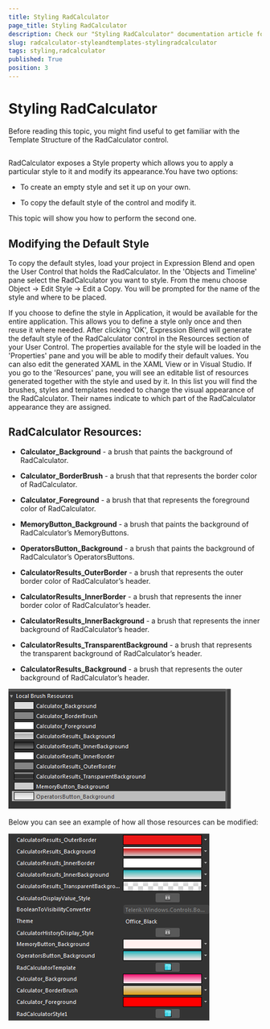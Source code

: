 ```yaml
---
title: Styling RadCalculator
page_title: Styling RadCalculator
description: Check our "Styling RadCalculator" documentation article for the RadCalculator WPF control.
slug: radcalculator-styleandtemplates-stylingradcalculator
tags: styling,radcalculator
published: True
position: 3
---
```


# Styling RadCalculator



Before reading this topic, you might find useful to get familiar with the Template Structure of the RadCalculator control.

## 

RadCalculator exposes a Style property which allows you to apply a particular style to it and modify its appearance.You have two options:

* To create an empty style and set it up on your own.

* To copy the default style of the control and modify it.

This topic will show you how to perform the second one.

## Modifying the Default Style

To copy the default styles, load your project in Expression Blend and open the User Control that holds the RadCalculator. In the 'Objects and Timeline' pane select the RadCalculator you want to style. From the menu choose Object -> Edit Style -> Edit a Copy. You will be prompted for the name of the style and where to be placed.

If you choose to define the style in Application, it would be available for the entire application. This allows you to define a style only once and then reuse it where needed. After clicking 'OK', Expression Blend will generate the default style of the RadCalculator control in the Resources section of your User Control. The properties available for the style will be loaded in the 'Properties' pane and you will be able to modify their default values. You can also edit the generated XAML in the XAML View or in Visual Studio. If you go to the 'Resources' pane, you will see an editable list of resources generated together with the style and used by it. In this list you will find the brushes, styles and templates needed to change the visual appearance of the RadCalculator. Their names indicate to which part of the RadCalculator appearance they are assigned.

## RadCalculator Resources:

* __Calculator_Background__ - a brush that paints the background of RadCalculator.
			  

* __Calculator_BorderBrush__ - a brush that that represents the border color of RadCalculator.
			  

* __Calculator_Foreground__ - a brush that that represents the foreground color of RadCalculator.
			  

* __MemoryButton_Background__ - a brush that paints the background of RadCalculator’s MemoryButtons.
			  

* __OperatorsButton_Background__ - a brush that paints the background of RadCalculator’s OperatorsButtons.
			  

* __CalculatorResults_OuterBorder__ - a brush that represents the outer border color of RadCalculator’s header.
			  

* __CalculatorResults_InnerBorder__ - a brush that represents the inner border color of RadCalculator’s header.
			  

* __CalculatorResults_InnerBackground__ - a brush that represents the inner background of RadCalculator’s header.
			  

* __CalculatorResults_TransparentBackground__ - a brush that represents the transparent background of RadCalculator’s header.
			  

* __CalculatorResults_Background__ - a brush that represents the outer background of RadCalculator’s header.
			  



![Rad Calculator-Resources](images/RadCalculator-Resources.png)



Below you can see an example of how all those resources can be modified:

![Rad Calculator-Modified Resources](images/RadCalculator-ModifiedResources.png)



